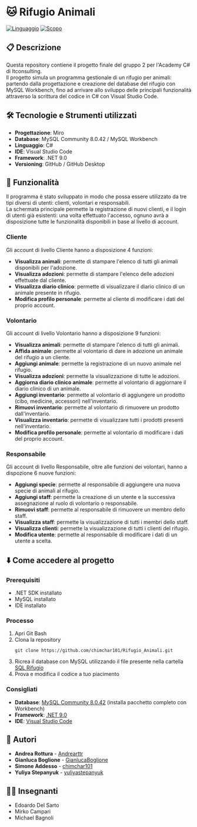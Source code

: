 # 🐱 Rifugio Animali

[![Linguaggio](https://img.shields.io/badge/Linguaggio-C%23-green)]()
[![Scopo](https://img.shields.io/badge/Scopo-Didattico-blue)]()

## 📋 Descrizione

Questa repository contiene il progetto finale del gruppo 2 per l'Academy C# di Itconsulting.<br />
Il progetto simula un programma gestionale di un rifugio per animali: partendo dalla progettazione e creazione del database del rifugio con MySQL Workbench, fino ad arrivare allo sviluppo delle principali funzionalità attraverso la scrittura del codice in C# con Visual Studio Code.

## 🛠️ Tecnologie e Strumenti utilizzati

- **Progettazione**: Miro
- **Database**: MySQL Community 8.0.42 / MySQL Workbench
- **Linguaggio**: C#
- **IDE**: Visual Studio Code
- **Framework**: .NET 9.0
- **Versioning**: GitHub / GitHub Desktop

## 📝 Funzionalità
Il programma è stato sviluppato in modo che possa essere utilizzato da tre tipi diversi di utenti: clienti, volontari e responsabili.<br />
La schermata principale permette la registrazione di nuovi clienti, e il login di utenti già esistenti: una volta effettuato l'accesso, ognuno avrà a disposizione tutte le funzionalità disponibili in base al livello di account.

### Cliente
Gli account di livello Cliente hanno a disposizione 4 funzioni:
- **Visualizza animali**: permette di stampare l'elenco di tutti gli animali disponibili per l'adozione.
- **Visualizza adozioni**: permette di stampare l'elenco delle adozioni effettuate dal cliente.
- **Visualizza diario clinico**: permette di visualizzare il diario clinico di un animale presente in rifugio.
- **Modifica profilo personale**: permette al cliente di modificare i dati del proprio account.

### Volontario
Gli account di livello Volontario hanno a disposizione 9 funzioni:
- **Visualizza animali**: permette di stampare l'elenco di tutti gli animali.
- **Affida animale**: permette al volontario di dare in adozione un animale del rifugio a un cliente.
- **Aggiungi animale**: permette la registrazione di un nuovo animale nel rifugio.
- **Visualizza adozioni**: permette la visualizzazione di tutte le adozioni.
- **Aggiorna diario clinico animale**: permette al volontario di aggiornare il diario clinico di un animale.
- **Aggiungi inventario**: permette al volontario di aggiungere un prodotto (cibo, medicine, accessori) nell'inventario.
- **Rimuovi inventario**: permette al volontario di rimuovere un prodotto dall'inventario.
- **Visualizza inventario**: permette di visualizzare tutti i prodotti presenti nell'inventario.
- **Modifica profilo personale**: permette al volontario di modificare i dati del proprio account.

### Responsabile
Gli account di livello Responsabile, oltre alle funzioni dei volontari, hanno a dispozione 6 nuove funzioni:
- **Aggiungi specie**: permette al responsabile di aggiungere una nuova specie di animali al rifugio.
- **Aggiungi staff**: permette la creazione di un utente e la successiva assegnazione al ruolo di volontario o responsabile.
- **Rimuovi staff**: permette al responsabile di rimuovere un membro dello staff.
- **Visualizza staff**: permette la visualizzazione di tutti i membri dello staff.
- **Visualizza clienti**: permette la visualizzazione di tutti i clienti del rifugio.
- **Modifica utente**: permette al responsabile di modificare i dati di un utente a scelta.

## ⬇️ Come accedere al progetto

### Prerequisiti
- .NET SDK installato
- MySQL installato
- IDE installato
### Processo
1. Apri Git Bash
2. Clona la repository
   ```
   git clone https://github.com/chimchar101/Rifugio_Animali.git
   ```
3. Ricrea il database con MySQL utilizzando il file presente nella cartella [SQL Rifugio](https://github.com/chimchar101/Rifugio_Animali/tree/main/RifugioAnimali/SQL%20Rifugio)
4. Prova e modifica il codice a tuo piacimento
### Consigliati
- **Database**: [MySQL Community 8.0.42](https://dev.mysql.com/downloads/installer/) (installa pacchetto completo con Workbench)
- **Framework**: [.NET 9.0](https://dotnet.microsoft.com/it-it/download/dotnet/9.0)
- **IDE**: [Visual Studio Code](https://code.visualstudio.com/)

## 👤 Autori
- **Andrea Rottura** - [Andrearttr](https://github.com/Andrearttr)
- **Gianluca Boglione** - [GianlucaBoglione](https://github.com/GianlucaBoglione)
- **Simone Addesso** - [chimchar101](https://github.com/chimchar101)
- **Yuliya Stepanyuk** - [yuliyastepanyuk](https://github.com/yuliyastepanyuk)

## 👨‍🏫 Insegnanti
- Edoardo Del Sarto
- Mirko Campari
- Michael Bagnoli

